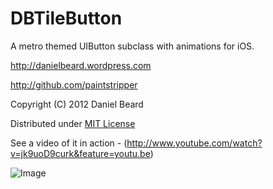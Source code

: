 DBTileButton
============

A metro themed UIButton subclass with animations for iOS.

http://danielbeard.wordpress.com

http://github.com/paintstripper

Copyright (C) 2012 Daniel Beard
 
Distributed under [MIT License](http://opensource.org/licenses/mit-license.php)

See a video of it in action - (http://www.youtube.com/watch?v=jk9uoD9curk&feature=youtu.be)

![Image](http://i.imgur.com/4oJ8F.png)
